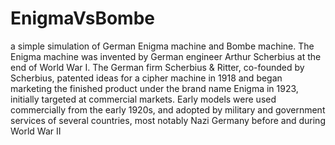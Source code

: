 # EnigmaVsBombe
a simple simulation of German Enigma machine and Bombe machine.
The Enigma machine was invented by German engineer Arthur Scherbius at the end of World War I. 
The German firm Scherbius & Ritter, co-founded by Scherbius, patented ideas for a cipher machine in 1918 and began marketing the finished product under the brand name Enigma in 1923,
initially targeted at commercial markets.
Early models were used commercially from the early 1920s, and adopted by military and government services of several countries, most notably Nazi Germany before and during World War II
